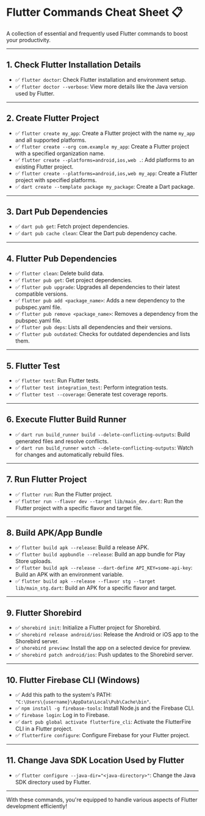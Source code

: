 # Flutter Commands Cheat Sheet 📋

A collection of essential and frequently used Flutter commands to boost your productivity.

---

## 1. Check Flutter Installation Details
- ✅ `flutter doctor`: Check Flutter installation and environment setup.
- ✅ `flutter doctor --verbose`: View more details like the Java version used by Flutter.

---

## 2. Create Flutter Project
- ✅ `flutter create my_app`: Create a Flutter project with the name `my_app` and all supported platforms.
- ✅ `flutter create --org com.example my_app`: Create a Flutter project with a specified organization name.
- ✅ `flutter create --platforms=android,ios,web .`: Add platforms to an existing Flutter project.
- ✅ `flutter create --platforms=android,ios,web my_app`: Create a Flutter project with specified platforms.
- ✅ `dart create --template package my_package`: Create a Dart package.

---

## 3. Dart Pub Dependencies
- ✅ `dart pub get`: Fetch project dependencies.
- ✅ `dart pub cache clean`: Clear the Dart pub dependency cache.

---

## 4. Flutter Pub Dependencies
- ✅ `flutter clean`: Delete build data.
- ✅ `flutter pub get`: Get project dependencies.
- ✅ `flutter pub upgrade`: Upgrades all dependencies to their latest compatible versions.
- ✅ `flutter pub add <package_name>`: Adds a new dependency to the pubspec.yaml file.
- ✅ `flutter pub remove <package_name>`: Removes a dependency from the pubspec.yaml file.
- ✅ `flutter pub deps`: Lists all dependencies and their versions.
- ✅ `flutter pub outdated`: Checks for outdated dependencies and lists them.

---

## 5. Flutter Test
- ✅ `flutter test`: Run Flutter tests.
- ✅ `flutter test integration_test`: Perform integration tests.
- ✅ `flutter test --coverage`: Generate test coverage reports.

---

## 6. Execute Flutter Build Runner
- ✅ `dart run build_runner build --delete-conflicting-outputs`: Build generated files and resolve conflicts.
- ✅ `dart run build_runner watch --delete-conflicting-outputs`: Watch for changes and automatically rebuild files.

---

## 7. Run Flutter Project
- ✅ `flutter run`: Run the Flutter project.
- ✅ `flutter run --flavor dev --target lib/main_dev.dart`: Run the Flutter project with a specific flavor and target file.

---

## 8. Build APK/App Bundle
- ✅ `flutter build apk --release`: Build a release APK.
- ✅ `flutter build appbundle --release`: Build an app bundle for Play Store uploads.
- ✅ `flutter build apk --release --dart-define API_KEY=some-api-key`: Build an APK with an environment variable.
- ✅ `flutter build apk --release --flavor stg --target lib/main_stg.dart`: Build an APK for a specific flavor and target.

---

## 9. Flutter Shorebird
- ✅ `shorebird init`: Initialize a Flutter project for Shorebird.
- ✅ `shorebird release android/ios`: Release the Android or iOS app to the Shorebird server.
- ✅ `shorebird preview`: Install the app on a selected device for preview.
- ✅ `shorebird patch android/ios`: Push updates to the Shorebird server.

---

## 10. Flutter Firebase CLI (Windows)
- ✅ Add this path to the system's PATH:  
  `"C:\Users\{username}\AppData\Local\Pub\Cache\bin"`.
- ✅ `npm install -g firebase-tools`: Install Node.js and the Firebase CLI.
- ✅ `firebase login`: Log in to Firebase.
- ✅ `dart pub global activate flutterfire_cli`: Activate the FlutterFire CLI in a Flutter project.
- ✅ `flutterfire configure`: Configure Firebase for your Flutter project.

---

## 11. Change Java SDK Location Used by Flutter
- ✅ `flutter configure --java-dir="<java-directory>"`: Change the Java SDK directory used by Flutter.

---

With these commands, you're equipped to handle various aspects of Flutter development efficiently!
